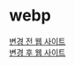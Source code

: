# webp
<a href="">변경 전 웹 사이트</a>
<br>
<a href="https://gwang-kwang.github.io/webp/gwangyong">변경 후 웹 사이트</a>
